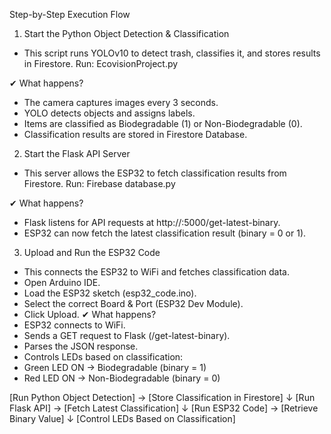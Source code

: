 Step-by-Step Execution Flow
1.  Start the Python Object Detection & Classification
- This script runs YOLOv10 to detect trash, classifies it, and stores results in Firestore.
Run:
EcovisionProject.py


✔ What happens?
- The camera captures images every 3 seconds.
- YOLO detects objects and assigns labels.
- Items are classified as Biodegradable (1) or Non-Biodegradable (0).
- Classification results are stored in Firestore Database.

2.  Start the Flask API Server
- This server allows the ESP32 to fetch classification results from Firestore.
Run:
Firebase database.py


✔ What happens?
- Flask listens for API requests at http://<your-device-IP>:5000/get-latest-binary.
- ESP32 can now fetch the latest classification result (binary = 0 or 1).

3.  Upload and Run the ESP32 Code
- This connects the ESP32 to WiFi and fetches classification data.
- Open Arduino IDE.
- Load the ESP32 sketch (esp32_code.ino).
- Select the correct Board & Port (ESP32 Dev Module).
- Click Upload.
✔ What happens?
- ESP32 connects to WiFi.
- Sends a GET request to Flask (/get-latest-binary).
- Parses the JSON response.
- Controls LEDs based on classification:
- Green LED ON → Biodegradable (binary = 1)
- Red LED ON → Non-Biodegradable (binary = 0)


[Run Python Object Detection] → [Store Classification in Firestore]
    ↓
[Run Flask API] → [Fetch Latest Classification]
    ↓
[Run ESP32 Code] → [Retrieve Binary Value]
    ↓
[Control LEDs Based on Classification]
